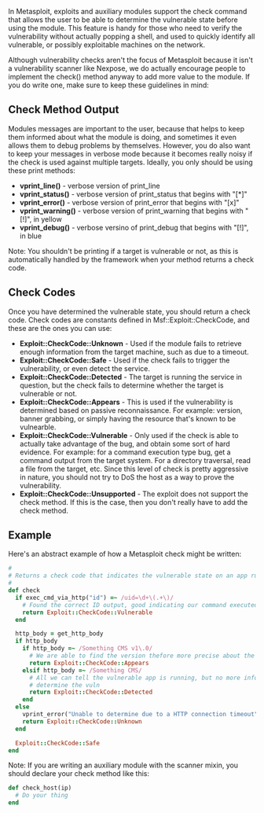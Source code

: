 In Metasploit, exploits and auxiliary modules support the check command that allows the user to be able to determine the vulnerable state before using the module. This feature is handy for those who need to verify the vulnerability without actually popping a shell, and used to quickly identify all vulnerable, or possibly exploitable machines on the network.

Although vulnerability checks aren't the focus of Metasploit because it isn't a vulnerability scanner like Nexpose, we do actually encourage people to implement the check() method anyway to add more value to the module. If you do write one, make sure to keep these guidelines in mind:

## Check Method Output

Modules messages are important to the user, because that helps to keep them informed about what the module is doing, and sometimes it even allows them to debug problems by themselves. However, you do also want to keep your messages in verbose mode because it becomes really noisy if the check is used against multiple targets. Ideally, you only should be using these print methods:

* **vprint_line()** - verbose version of print_line
* **vprint_status()** - verbose version of print_status that begins with "[*]"
* **vprint_error()** - verbose version of print_error that begins with "[x]"
* **vprint_warning()** - verbose version of print_warning that begins with "[!]", in yellow
* **vprint_debug()** - verbose versino of print_debug that begins with "[!]", in blue

Note: You shouldn't be printing if a target is vulnerable or not, as this is automatically handled by the framework when your method returns a check code.

## Check Codes

Once you have determined the vulnerable state, you should return a check code. Check codes are constants defined in Msf::Exploit::CheckCode, and these are the ones you can use:

* **Exploit::CheckCode::Unknown** - Used if the module fails to retrieve enough information from the target machine, such as due to a timeout.
* **Exploit::CheckCode::Safe** - Used if the check fails to trigger the vulnerability, or even detect the service.
* **Exploit::CheckCode::Detected** - The target is running the service in question, but the check fails to determine whether the target is vulnerable or not.
* **Exploit::CheckCode::Appears** - This is used if the vulnerability is determined based on passive reconnaissance. For example: version, banner grabbing, or simply having the resource that's known to be vulnearble.
* **Exploit::CheckCode::Vulnerable** - Only used if the check is able to actually take advantage of the bug, and obtain some sort of hard evidence. For example: for a command execution type bug, get a command output from the target system. For a directory traversal, read a file from the target, etc. Since this level of check is pretty aggressive in nature, you should not try to DoS the host as a way to prove the vulnerability.
* **Exploit::CheckCode::Unsupported** - The exploit does not support the check method. If this is the case, then you don't really have to add the check method.

## Example

Here's an abstract example of how a Metasploit check might be written:

```ruby
#
# Returns a check code that indicates the vulnerable state on an app running on OS X
#
def check
  if exec_cmd_via_http("id") =~ /uid=\d+\(.+\)/
    # Found the correct ID output, good indicating our command executed
    return Exploit::CheckCode::Vulnerable
  end

  http_body = get_http_body
  if http_body
    if http_body =~ /Something CMS v1\.0/
      # We are able to find the version thefore more precise about the vuln state
      return Exploit::CheckCode::Appears
    elsif http_body =~ /Something CMS/
      # All we can tell the vulnerable app is running, but no more info to
      # determine the vuln
      return Exploit::CheckCode::Detected
    end
  else
    vprint_error("Unable to determine due to a HTTP connection timeout")
    return Exploit::CheckCode::Unknown
  end

  Exploit::CheckCode::Safe
end
```

Note: If you are writing an auxiliary module with the scanner mixin, you should declare your check method like this:

```ruby
def check_host(ip)
  # Do your thing
end
```